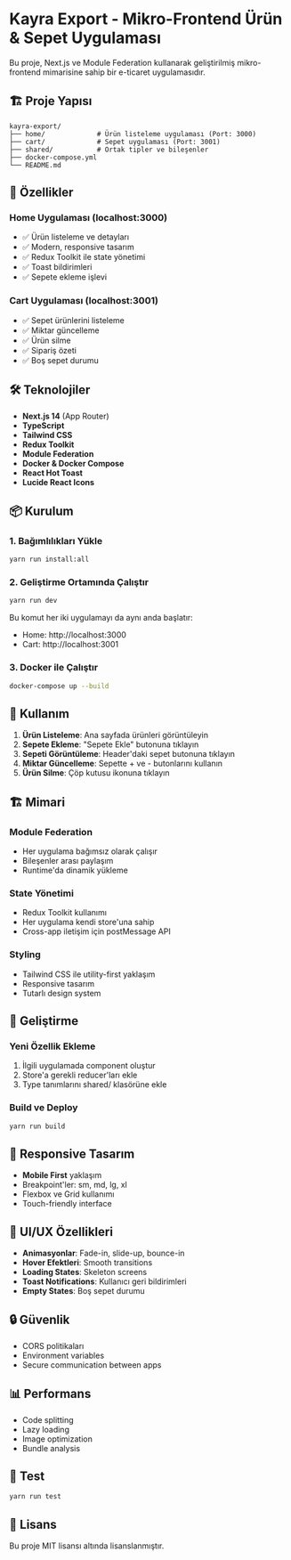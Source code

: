 # Kayra Export - Mikro-Frontend Ürün & Sepet Uygulaması

Bu proje, Next.js ve Module Federation kullanarak geliştirilmiş mikro-frontend mimarisine sahip bir e-ticaret uygulamasıdır.

## 🏗️ Proje Yapısı

```
kayra-export/
├── home/             # Ürün listeleme uygulaması (Port: 3000)
├── cart/             # Sepet uygulaması (Port: 3001)
├── shared/           # Ortak tipler ve bileşenler
├── docker-compose.yml
└── README.md
```

## 🚀 Özellikler

### Home Uygulaması (localhost:3000)
- ✅ Ürün listeleme ve detayları
- ✅ Modern, responsive tasarım
- ✅ Redux Toolkit ile state yönetimi
- ✅ Toast bildirimleri
- ✅ Sepete ekleme işlevi

### Cart Uygulaması (localhost:3001)
- ✅ Sepet ürünlerini listeleme
- ✅ Miktar güncelleme
- ✅ Ürün silme
- ✅ Sipariş özeti
- ✅ Boş sepet durumu

## 🛠️ Teknolojiler

- **Next.js 14** (App Router)
- **TypeScript**
- **Tailwind CSS**
- **Redux Toolkit**
- **Module Federation**
- **Docker & Docker Compose**
- **React Hot Toast**
- **Lucide React Icons**

## 📦 Kurulum

### 1. Bağımlılıkları Yükle
```bash
yarn run install:all
```

### 2. Geliştirme Ortamında Çalıştır
```bash
yarn run dev
```

Bu komut her iki uygulamayı da aynı anda başlatır:
- Home: http://localhost:3000
- Cart: http://localhost:3001

### 3. Docker ile Çalıştır
```bash
docker-compose up --build
```

## 🎯 Kullanım

1. **Ürün Listeleme**: Ana sayfada ürünleri görüntüleyin
2. **Sepete Ekleme**: "Sepete Ekle" butonuna tıklayın
3. **Sepeti Görüntüleme**: Header'daki sepet butonuna tıklayın
4. **Miktar Güncelleme**: Sepette + ve - butonlarını kullanın
5. **Ürün Silme**: Çöp kutusu ikonuna tıklayın

## 🏗️ Mimari

### Module Federation
- Her uygulama bağımsız olarak çalışır
- Bileşenler arası paylaşım
- Runtime'da dinamik yükleme

### State Yönetimi
- Redux Toolkit kullanımı
- Her uygulama kendi store'una sahip
- Cross-app iletişim için postMessage API

### Styling
- Tailwind CSS ile utility-first yaklaşım
- Responsive tasarım
- Tutarlı design system

## 🔧 Geliştirme

### Yeni Özellik Ekleme
1. İlgili uygulamada component oluştur
2. Store'a gerekli reducer'ları ekle
3. Type tanımlarını shared/ klasörüne ekle

### Build ve Deploy
```bash
yarn run build
```

## 📱 Responsive Tasarım

- **Mobile First** yaklaşım
- Breakpoint'ler: sm, md, lg, xl
- Flexbox ve Grid kullanımı
- Touch-friendly interface

## 🎨 UI/UX Özellikleri

- **Animasyonlar**: Fade-in, slide-up, bounce-in
- **Hover Efektleri**: Smooth transitions
- **Loading States**: Skeleton screens
- **Toast Notifications**: Kullanıcı geri bildirimleri
- **Empty States**: Boş sepet durumu

## 🔒 Güvenlik

- CORS politikaları
- Environment variables
- Secure communication between apps

## 📊 Performans

- Code splitting
- Lazy loading
- Image optimization
- Bundle analysis

## 🧪 Test

```bash
yarn run test
```

## 📝 Lisans

Bu proje MIT lisansı altında lisanslanmıştır.
